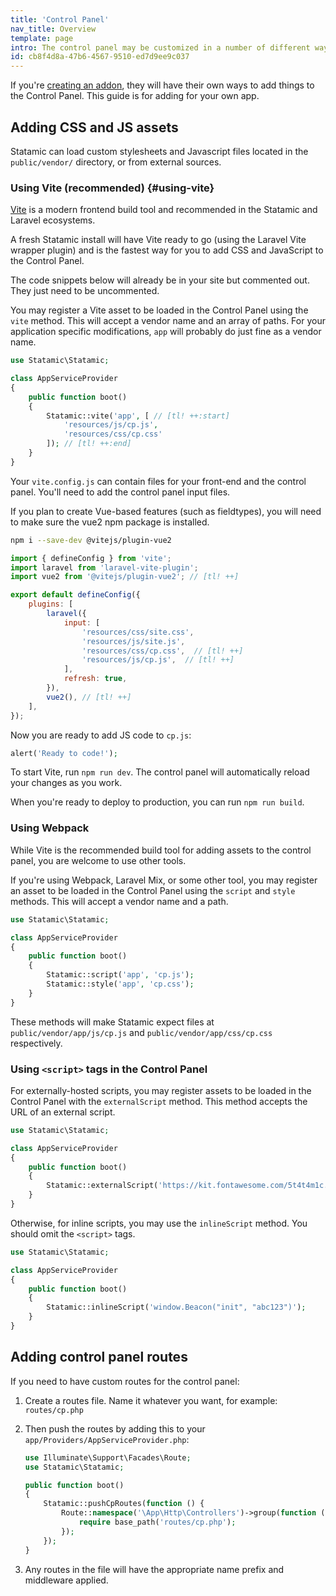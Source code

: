 ```yaml
---
title: 'Control Panel'
nav_title: Overview
template: page
intro: The control panel may be customized in a number of different ways. You may add new fieldtypes, widgets, a stylesheet, or maybe you just want to add some arbitrary Javascript.
id: cb8f4d8a-47b6-4567-9510-ed7d9ee9c037
---
```


If you're [creating an addon](/extending/addons), they will have their own ways to add things to the Control Panel. This guide is for adding for your own app.

## Adding CSS and JS assets

Statamic can load custom stylesheets and Javascript files located in the `public/vendor/` directory, or from external sources.

### Using Vite (recommended) {#using-vite}
[Vite](https://vite.dev/) is a modern frontend build tool and recommended in the Statamic and Laravel ecosystems.

A fresh Statamic install will have Vite ready to go (using the Laravel Vite wrapper plugin) and is the fastest way for you to add CSS and JavaScript to the Control Panel.

The code snippets below will already be in your site but commented out. They just need to be uncommented.

You may register a Vite asset to be loaded in the Control Panel using the `vite` method. This will accept a vendor name and an array of paths. For your application specific modifications, `app` will probably do just fine as a vendor name.

```php
use Statamic\Statamic;

class AppServiceProvider
{
    public function boot()
    {
        Statamic::vite('app', [ // [tl! ++:start]
            'resources/js/cp.js',
            'resources/css/cp.css'
        ]); // [tl! ++:end]
    }
}
```

Your `vite.config.js` can contain files for your front-end and the control panel. You'll need to add the control panel input files.

If you plan to create Vue-based features (such as fieldtypes), you will need to make sure the vue2 npm package is installed. 


```bash
npm i --save-dev @vitejs/plugin-vue2
```

``` js
import { defineConfig } from 'vite';
import laravel from 'laravel-vite-plugin';
import vue2 from '@vitejs/plugin-vue2'; // [tl! ++]

export default defineConfig({
    plugins: [
        laravel({
            input: [
                'resources/css/site.css',
                'resources/js/site.js',
                'resources/css/cp.css',  // [tl! ++]
                'resources/js/cp.js',  // [tl! ++]
            ],
            refresh: true,
        }),
        vue2(), // [tl! ++]
    ],
});
```

Now you are ready to add JS code to `cp.js`:

```php
alert('Ready to code!');
```

To start Vite, run `npm run dev`. The control panel will automatically reload your changes as you work. 

When you're ready to deploy to production, you can run `npm run build`. 

### Using Webpack

While Vite is the recommended build tool for adding assets to the control panel, you are welcome to use other tools.

If you're using Webpack, Laravel Mix, or some other tool, you may register an asset to be loaded in the Control Panel using the `script` and `style` methods. This will accept a vendor name and a path.


``` php
use Statamic\Statamic;

class AppServiceProvider
{
    public function boot()
    {
        Statamic::script('app', 'cp.js');
        Statamic::style('app', 'cp.css');
    }
}
```

These methods will make Statamic expect files at `public/vendor/app/js/cp.js` and `public/vendor/app/css/cp.css` respectively.

### Using `<script>` tags in the Control Panel

For externally-hosted scripts, you may register assets to be loaded in the Control Panel with the `externalScript` method. This method accepts the URL of an external script.


```php
use Statamic\Statamic;

class AppServiceProvider
{
    public function boot()
    {
        Statamic::externalScript('https://kit.fontawesome.com/5t4t4m1c.js');
    }
}
```

Otherwise, for inline scripts, you may use the `inlineScript` method. You should omit the `<script>` tags.

```php
use Statamic\Statamic;

class AppServiceProvider
{
    public function boot()
    {
        Statamic::inlineScript('window.Beacon("init", "abc123")');
    }
}
```


## Adding control panel routes

If you need to have custom routes for the control panel:

1. Create a routes file. Name it whatever you want, for example: `routes/cp.php`
2. Then push the routes by adding this to your `app/Providers/AppServiceProvider.php`:

    ```php
    use Illuminate\Support\Facades\Route;
    use Statamic\Statamic;

    public function boot()
    {
        Statamic::pushCpRoutes(function () {
            Route::namespace('\App\Http\Controllers')->group(function () {
                require base_path('routes/cp.php');
            });
        });
    }
    ```

3. Any routes in the file will have the appropriate name prefix and middleware applied.
